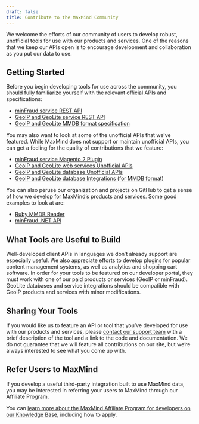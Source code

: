 ```yaml
---
draft: false
title: Contribute to the MaxMind Community
---
```


We welcome the efforts of our community of users to develop robust, unofficial
tools for use with our products and services. One of the reasons that we keep
our APIs open is to encourage development and collaboration as you put our data
to use.

## Getting Started

Before you begin developing tools for use across the community, you should fully
familiarize yourself with the relevant official APIs and specifications:

- [minFraud service REST API](/minfraud/api-documentation/#request-and-response-api-references)
- [GeoIP and GeoLite service REST API](/geoip/docs/web-services#request-and-response-api-references)
- [GeoIP and GeoLite MMDB format specification](https://github.com/maxmind/MaxMind-DB/blob/main/MaxMind-DB-spec.md)

You may also want to look at some of the unofficial APIs that we’ve featured.
While MaxMind does not support or maintain unofficial APIs, you can get a
feeling for the quality of contributions that we feature:

- [minFraud service Magento 2 Plugin](https://www.weltpixel.com/magento2-maxmind-fraud-prevention-minfraud.html)
- [GeoIP and GeoLite web services Unofficial APIs](/geoip/docs/web-services/#third-party-client-apis)
- [GeoIP and GeoLite database Unofficial APIs](/geoip/docs/databases/#unofficial-client-apis)
- [GeoIP and GeoLite database Integrations (for MMDB format)](/geoip/docs/databases/#integrations)

You can also peruse our organization and projects on GitHub to get a sense of
how we develop for MaxMind’s products and services. Some good examples to look
at are:

- [Ruby MMDB Reader](https://github.com/maxmind/MaxMind-DB-Reader-ruby)
- [minFraud .NET API](https://github.com/maxmind/minfraud-api-dotnet)

## What Tools are Useful to Build

Well-developed client APIs in languages we don’t already support are especially
useful. We also appreciate efforts to develop plugins for popular content
management systems, as well as analytics and shopping cart software. In order
for your tools to be featured on our developer portal, they must work with one
of our paid products or services (GeoIP or minFraud). GeoLite databases and
service integrations should be compatible with GeoIP products and services with
minor modifications.

## Sharing Your Tools

If you would like us to feature an API or tool that you’ve developed for use
with our products and services, please
[contact our support team](https://support.maxmind.com/hc/en-us/requests/new)
with a brief description of the tool and a link to the code and documentation.
We do not guarantee that we will feature all contributions on our site, but
we’re always interested to see what you come up with.

## Refer Users to MaxMind

If you develop a useful third-party integration built to use MaxMind data, you
may be interested in referring your users to MaxMind through our Affiliate
Program.

You can
[learn more about the MaxMind Affiliate Program for developers on our Knowledge Base](https://support.maxmind.com/hc/en-us/sections/5066199198619-Affiliate-Program),
including how to apply.
